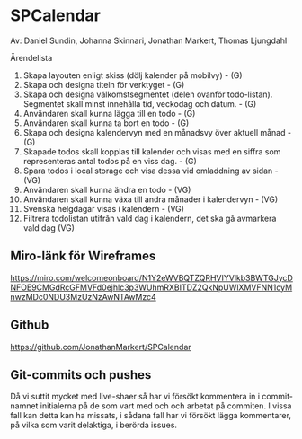 # SPCalendar
Av: Daniel Sundin, Johanna Skinnari, Jonathan Markert, Thomas Ljungdahl

Ärendelista
1. Skapa layouten enligt skiss (dölj kalender på mobilvy) - (G)
2. Skapa och designa titeln för verktyget - (G)
3. Skapa och designa välkomstsegmentet (delen ovanför todo-listan). Segmentet skall
minst innehålla tid, veckodag och datum. - (G)
4. Användaren skall kunna lägga till en todo - (G)
5. Användaren skall kunna ta bort en todo - (G)
6. Skapa och designa kalendervyn med en månadsvy över aktuell månad - (G)
7. Skapade todos skall kopplas till kalender och visas med en siffra som representeras
antal todos på en viss dag. - (G)
8. Spara todos i local storage och visa dessa vid omladdning av sidan - (VG)
9. Användaren skall kunna ändra en todo - (VG)
10. Användaren skall kunna växa till andra månader i kalendervyn - (VG)
11. Svenska helgdagar visas i kalendern - (VG)
12. Filtrera todolistan utifrån vald dag i kalendern, det ska gå avmarkera vald dag (VG)


## Miro-länk för Wireframes
https://miro.com/welcomeonboard/N1Y2eWVBQTZQRHVIYVlkb3BWTGJycDNFOE9CMGdRcGFMVFd0ejhlc3p3WUhmRXBITDZ2QkNpUWlXMVFNN1cyMnwzMDc0NDU3MzUzNzAwNTAwMzc4

## Github
https://github.com/JonathanMarkert/SPCalendar

## Git-commits och pushes
Då vi suttit mycket med live-shaer så har vi försökt kommentera in i commit-namnet initialerna på de som vart med och och arbetat på commiten. I vissa fall kan detta kan ha missats, i sådana fall har vi försökt lägga kommentarer, på vilka som varit delaktiga, i berörda issues.